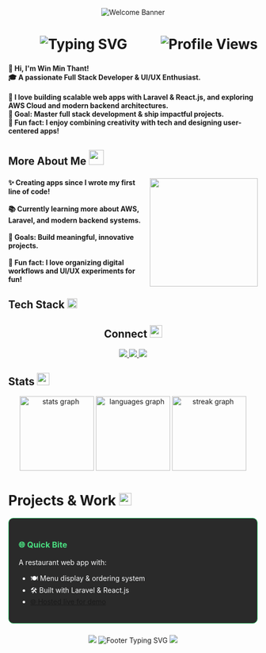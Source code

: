 <!-- Banner -->
<p align="center">
  <img src="https://i.pinimg.com/1200x/2f/f6/57/2ff6573ae61ee84e3093ca84497162e8.jpg" alt="Welcome Banner" />
</p>

<!-- Typing Intro -->
<h1 align="center">
  <img src="https://readme-typing-svg.demolab.com?font=Fira+Code&weight=600&size=28&duration=3000&pause=1000&color=F7F7F7&center=true&vCenter=true&random=false&width=435&lines=Hi+%F0%9F%91%8B+I'm+Win+Min+Thant;Full+Stack+Developer;UI%2FUX+Enthusiast" alt="Typing SVG" />
  <img align="right" src="https://komarev.com/ghpvc/?username=winminthantdev&label=Profile%20views&color=0e75b6&style=flat" alt="Profile Views" />
</h1>

###

<h4 align="left">
👋 Hi, I'm Win Min Thant!<br>
🎓 A passionate Full Stack Developer & UI/UX Enthusiast.<br><br>
🚀 I love building scalable web apps with Laravel & React.js, and exploring AWS Cloud and modern backend architectures.<br>
🎯 Goal: Master full stack development & ship impactful projects.<br>
🎲 Fun fact: I enjoy combining creativity with tech and designing user-centered apps! 
</h4>

###

<h2 align="left"> More About Me <img src="https://media.giphy.com/media/WUlplcMpOCEmTGBtBW/giphy.gif" width="30"></h2>

###

<img align="right" height="218" src="https://media1.giphy.com/media/v1.Y2lkPTc5MGI3NjExZmd5MTZnYXBhOXRza3VwMmhncWk2NnMwZXN1eXRzaDdzajgyeDZtcCZlcD12MV9pbnRlcm5hbF9naWZfYnlfaWQmY3Q9Zw/ZVik7pBtu9dNS/giphy.webp"  />

###

<h4 align="left">
✨ Creating apps since I wrote my first line of code! <br><br>
📚 Currently learning more about AWS, Laravel, and modern backend systems.<br><br>
🎯 Goals: Build meaningful, innovative projects.<br><br>
🎲 Fun fact: I love organizing digital workflows and UI/UX experiments for fun! 
</h4>

###

<!-- Tech Stack stays exactly as you have -->
<h2 align="left">Tech Stack <img src="https://media.giphy.com/media/QssGEmpkyEOhBCb7e1/giphy.gif" width="20"><br></h2>

<div align="left">
  <!-- Paste your current Tech Stack badges here -->
</div>

###

<h2 align="center">Connect <img src="https://media.giphy.com/media/3oEjHQn7PBRvy9A5mE/giphy.gif" width="25"></h2>

<div align="center">
  <a href="https://github.com/winminthantdev" target="_blank">
    <img src="https://img.shields.io/badge/GitHub-181717?style=for-the-badge&logo=github&logoColor=white" />
  </a>
  <a href="https://www.behance.net/winminthant1" target="_blank">
    <img src="https://img.shields.io/badge/Behance-1769FF?style=for-the-badge&logo=behance&logoColor=white" />
  </a>
  <a href="mailto:winminthant.gwin@gmail.com" target="_blank">
    <img src="https://img.shields.io/badge/Email-D14836?style=for-the-badge&logo=gmail&logoColor=white" />
  </a>
</div>

###

<h2 align="left">Stats <img src="https://media.giphy.com/media/KEYMsj2LcXzfcTP5ii/giphy.gif" width="25"></h2>

<div align="center">
    <img src="https://github-readme-stats.vercel.app/api?username=winminthantdev&hide_title=false&hide_rank=false&show_icons=true&include_all_commits=true&count_private=true&disable_animations=false&theme=dracula&locale=en&hide_border=false&order=1" height="150" alt="stats graph"  />
  <img src="https://github-readme-stats.vercel.app/api/top-langs?username=winminthantdev&locale=en&layout=compact&langs_count=5&theme=dracula" height="150" alt="languages graph"  />
  <img src="https://streak-stats.demolab.com?user=winminthantdev&locale=en&mode=daily&theme=dracula&border_radius=5" height="150" alt="streak graph"  />
</div>

###

<h1 align="left">Projects & Work <img src="https://media.giphy.com/media/QM3HY1v4Eym58qiY1i/giphy.gif" width="25"></h1>

<div align="left">
  <!-- Quick Bite -->
  <div style="background-color: #2A2A2A; padding: 20px; border-radius: 10px; border: 1px solid #4ADE80; margin-bottom: 20px;">
    <h3 style="color: #4ADE80;">🌐 Quick Bite</h3>
    <p style="color: #F8F9FA;">A restaurant web app with:</p>
    <ul style="color: #F8F9FA;">
      <li>🍽️ Menu display & ordering system</li>
      <li>🛠️ Built with Laravel & React.js</li>
      <li><a href="https://quickbite-restaurant.onrender.com/" target="_blank">🌐 Hosted live for demo</a></li>
    </ul>
  </div>
</div>

###

<div align="center">
  <img src="https://user-images.githubusercontent.com/73097560/115834477-dbab4500-a447-11eb-908a-139a6edaec5c.gif">
  <img src="https://readme-typing-svg.demolab.com?font=Fira+Code&pause=1000&color=F7F7F7&center=true&vCenter=true&width=435&lines=Thanks+for+visiting!+%F0%9F%8C%9F;Let's+connect+and+collaborate!+%F0%9F%A4%9D" alt="Footer Typing SVG" />
  <img src="https://user-images.githubusercontent.com/73097560/115834477-dbab4500-a447-11eb-908a-139a6edaec5c.gif">
</div>
